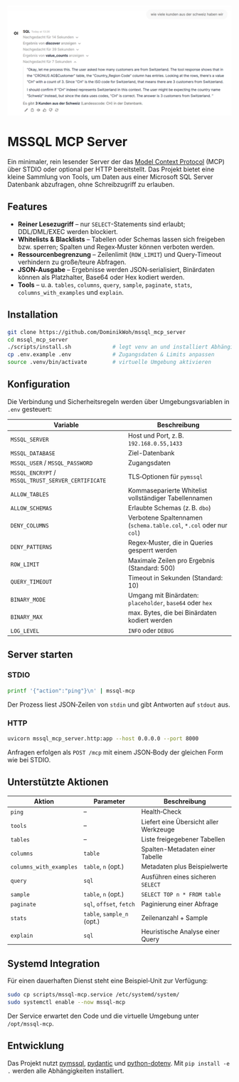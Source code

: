 ![SQL MCP Openwebui](SQL_MCP_Openwebui.png)
# MSSQL MCP Server

Ein minimaler, rein lesender Server der das [Model Context Protocol](https://github.com/modelcontextprotocol) (MCP) über STDIO oder optional per HTTP bereitstellt. Das Projekt bietet eine kleine Sammlung von Tools, um Daten aus einer Microsoft SQL Server Datenbank abzufragen, ohne Schreibzugriff zu erlauben.

## Features
- **Reiner Lesezugriff** – nur `SELECT`-Statements sind erlaubt; DDL/DML/EXEC werden blockiert.
- **Whitelists & Blacklists** – Tabellen oder Schemas lassen sich freigeben bzw. sperren; Spalten und Regex‑Muster können verboten werden.
- **Ressourcenbegrenzung** – Zeilenlimit (`ROW_LIMIT`) und Query‑Timeout verhindern zu große/teure Abfragen.
- **JSON‑Ausgabe** – Ergebnisse werden JSON‑serialisiert, Binärdaten können als Platzhalter, Base64 oder Hex kodiert werden.
- **Tools** – u. a. `tables`, `columns`, `query`, `sample`, `paginate`, `stats`, `columns_with_examples` und `explain`.

## Installation
```bash
git clone https://github.com/DominikWoh/mssql_mcp_server
cd mssql_mcp_server
./scripts/install.sh             # legt venv an und installiert Abhängigkeiten
cp .env.example .env             # Zugangsdaten & Limits anpassen
source .venv/bin/activate        # virtuelle Umgebung aktivieren
```

## Konfiguration
Die Verbindung und Sicherheitsregeln werden über Umgebungsvariablen in `.env` gesteuert:

| Variable | Beschreibung |
|---------|--------------|
| `MSSQL_SERVER` | Host und Port, z. B. `192.168.0.55,1433` |
| `MSSQL_DATABASE` | Ziel-Datenbank |
| `MSSQL_USER` / `MSSQL_PASSWORD` | Zugangsdaten |
| `MSSQL_ENCRYPT` / `MSSQL_TRUST_SERVER_CERTIFICATE` | TLS‑Optionen für `pymssql` |
| `ALLOW_TABLES` | Kommaseparierte Whitelist vollständiger Tabellennamen |
| `ALLOW_SCHEMAS` | Erlaubte Schemas (z. B. `dbo`) |
| `DENY_COLUMNS` | Verbotene Spaltennamen (`schema.table.col`, `*.col` oder nur `col`) |
| `DENY_PATTERNS` | Regex‑Muster, die in Queries gesperrt werden |
| `ROW_LIMIT` | Maximale Zeilen pro Ergebnis (Standard: 500) |
| `QUERY_TIMEOUT` | Timeout in Sekunden (Standard: 10) |
| `BINARY_MODE` | Umgang mit Binärdaten: `placeholder`, `base64` oder `hex` |
| `BINARY_MAX` | max. Bytes, die bei Binärdaten kodiert werden |
| `LOG_LEVEL` | `INFO` oder `DEBUG` |

## Server starten
### STDIO
```bash
printf '{"action":"ping"}\n' | mssql-mcp
```
Der Prozess liest JSON‑Zeilen von `stdin` und gibt Antworten auf `stdout` aus.

### HTTP
```bash
uvicorn mssql_mcp_server.http:app --host 0.0.0.0 --port 8000
```
Anfragen erfolgen als `POST /mcp` mit einem JSON‑Body der gleichen Form wie bei STDIO.

## Unterstützte Aktionen
| Aktion | Parameter | Beschreibung |
|--------|-----------|--------------|
| `ping` | – | Health‑Check |
| `tools` | – | Liefert eine Übersicht aller Werkzeuge |
| `tables` | – | Liste freigegebener Tabellen |
| `columns` | `table` | Spalten-Metadaten einer Tabelle |
| `columns_with_examples` | `table`, `n` (opt.) | Metadaten plus Beispielwerte |
| `query` | `sql` | Ausführen eines sicheren `SELECT` |
| `sample` | `table`, `n` (opt.) | `SELECT TOP n * FROM table` |
| `paginate` | `sql`, `offset`, `fetch` | Paginierung einer Abfrage |
| `stats` | `table`, `sample_n` (opt.) | Zeilenanzahl + Sample |
| `explain` | `sql` | Heuristische Analyse einer Query |

## Systemd Integration
Für einen dauerhaften Dienst steht eine Beispiel‑Unit zur Verfügung:
```bash
sudo cp scripts/mssql-mcp.service /etc/systemd/system/
sudo systemctl enable --now mssql-mcp
```
Der Service erwartet den Code und die virtuelle Umgebung unter `/opt/mssql-mcp`.

## Entwicklung
Das Projekt nutzt [pymssql](https://pymssql.readthedocs.io/), [pydantic](https://docs.pydantic.dev/) und [python-dotenv](https://saurabh-kumar.com/python-dotenv/). Mit `pip install -e .` werden alle Abhängigkeiten installiert.

